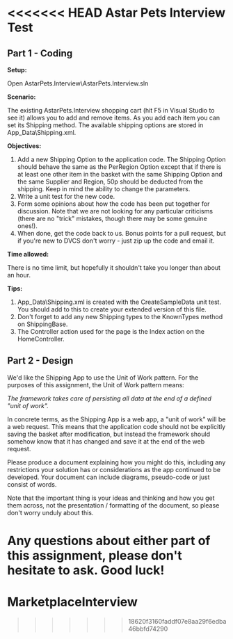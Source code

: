 <<<<<<< HEAD
Astar Pets Interview Test
=========================

Part 1 - Coding
---------------
**Setup:**

Open AstarPets.Interview\AstarPets.Interview.sln

**Scenario:**

The existing AstarPets.Interview shopping cart (hit F5 in Visual Studio to see it) allows you to add and remove items. As you add each item you can set its Shipping method.
The available shipping options are stored in App_Data\Shipping.xml.

**Objectives:**

1. Add a new Shipping Option to the application code. The Shipping Option should behave the same as the PerRegion Option except that if there is at least one other item in the basket with the same Shipping Option and the same Supplier and Region, 50p should be deducted from the shipping. Keep in mind the ability to change the parameters.
2. Write a unit test for the new code.
3. Form some opinions about how the code has been put together for discussion. Note that we are not looking for any particular criticisms (there are no "trick" mistakes, though there may be some genuine ones!).
4. When done, get the code back to us.  Bonus points for a pull request, but if you're new to DVCS don't worry - just zip up the code and email it.

**Time allowed:**

There is no time limit, but hopefully it shouldn't take you longer than about an hour.

**Tips:**

1. App_Data\Shipping.xml is created with the CreateSampleData unit test. You should add to this to create your extended version of this file.
2. Don't forget to add any new Shipping types to the KnownTypes method on ShippingBase.
3. The Controller action used for the page is the Index action on the HomeController.


Part 2 - Design
---------------
We'd like the Shipping App to use the Unit of Work pattern.  For the purposes of this assignment, the Unit of Work pattern means:

*The framework takes care of persisting all data at the end of a defined "unit of work".*

In concrete terms, as the Shipping App is a web app, a "unit of work" will be a web request.  This means that the application code should not be explicitly saving the basket after modification, but instead the framework should somehow know that it has changed and save it at the end of the web request.

Please produce a document explaining how you might do this, including any restrictions your solution has or considerations as the app continued to be developed.  Your document can include diagrams, pseudo-code or just consist of words.   

Note that the important thing is your ideas and thinking and how you get them across, not the presentation / formatting of the document, so please don't worry unduly about this.

Any questions about either part of this assignment, please don't hesitate to ask.  Good luck!
=======
# MarketplaceInterview
>>>>>>> 18620f3160faddf07e8aa29f6edba46bbfd74290
